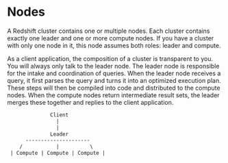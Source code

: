 # Nodes

A Redshift cluster contains one or multiple nodes. Each cluster contains exactly one leader and one or more compute nodes. If you have a cluster with only one node in it, this node assumes both roles: leader and compute.

As a client application, the composition of a cluster is transparent to you. You will always only talk to the leader node. The leader node is responsible for the intake and coordination of queries.  When the leader node receives a query, it first parses the query and turns it into an optimized execution plan. These steps will then be compiled into code and distributed to the compute nodes. When the compute nodes return intermediate result sets, the leader merges these together and replies to the client application.

```txt
              Client
                |
                |
              Leader
      ---------------------
    /           |          \
 | Compute | Compute | Compute |

```